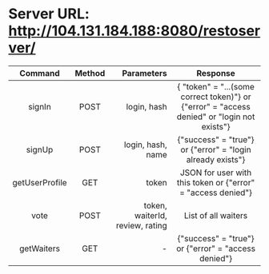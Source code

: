 Server URL: http://104.131.184.188:8080/restoserver/
=================

|     Command  | Method |Parameters| Response |
|:------------:|:------:|--------:|:-------:|
| signIn       |  POST  |login, hash      | { "token" = "...(some correct token)"} or {"error" = "access denied" or "login not exists"} |
|      signUp  |  POST  |login, hash, name|{"success" = "true"} or {"error" = "login already exists"}   |
|getUserProfile|  GET   |    token        |   JSON for user with this token or {"error" = "access denied"} |
| vote         |  POST  |token, waiterId, review, rating|List of all waiters |
| getWaiters   |  GET   |    - |  {"success" = "true"} or {"error" = "access denied"} |

